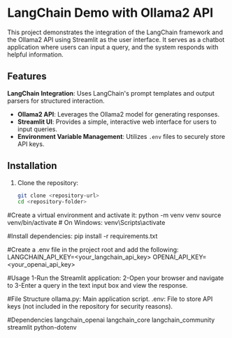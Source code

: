 # LangChain Demo with Ollama2 API

This project demonstrates the integration of the LangChain framework and the Ollama2 API using Streamlit as the user interface. It serves as a chatbot application where users can input a query, and the system responds with helpful information.

## Features

 **LangChain Integration**: Uses LangChain's prompt templates and output parsers for structured interaction.
- **Ollama2 API**: Leverages the Ollama2 model for generating responses.
- **Streamlit UI**: Provides a simple, interactive web interface for users to input queries.
- **Environment Variable Management**: Utilizes `.env` files to securely store API keys.

## Installation

1. Clone the repository:
   ```bash
   git clone <repository-url>
   cd <repository-folder>
#Create a virtual environment and activate it:
python -m venv venv
source venv/bin/activate  # On Windows: venv\Scripts\activate


#Install dependencies:
pip install -r requirements.txt



#Create a .env file in the project root and add the following:
LANGCHAIN_API_KEY=<your_langchain_api_key>
OPENAI_API_KEY=<your_openai_api_key>


#Usage
1-Run the Streamlit application:
2-Open your browser and navigate to
3-Enter a query in the text input box and view the response.



#File Structure
ollama.py: Main application script.
.env: File to store API keys (not included in the repository for security reasons).



#Dependencies
langchain_openai
langchain_core
langchain_community
streamlit
python-dotenv
